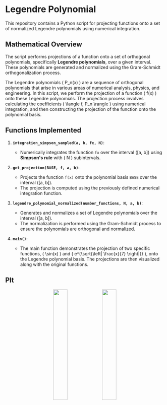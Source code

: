 # Legendre Polynomial

This repository contains a Python script for projecting functions onto a set of normalized Legendre polynomials using numerical integration.

## Mathematical Overview

The script performs projections of a function onto a set of orthogonal polynomials, specifically **Legendre polynomials**, over a given interval. 
These polynomials are generated and normalized using the Gram-Schmidt orthogonalization process. 

The Legendre polynomials \( P_n(x) \) are a sequence of orthogonal polynomials that arise in various areas of numerical analysis, physics, and engineering. 
In this script, we perform the projection of a function \( f(x) \) onto these Legendre polynomials. 
The projection process involves calculating the coefficients \( \langle f, P_n \rangle \) using numerical integration, 
and then constructing the projection of the function onto the polynomial basis.

## Functions Implemented

1. **`integration_simpson_sampled(a, b, fx, N)`**:
   - Numerically integrates the function `fx` over the interval \([a, b]\) using **Simpson's rule** with \( N \) subintervals.
   
2. **`get_projection(BASE, f, a, b)`**:
   - Projects the function `f(x)` onto the polynomial basis `BASE` over the interval \([a, b]\).
   - The projection is computed using the previously defined numerical integration function.

3. **`legendre_polynomial_normalized(number_functions, N, a, b)`**:
   - Generates and normalizes a set of Legendre polynomials over the interval \([a, b]\).
   - The normalization is performed using the Gram-Schmidt process to ensure the polynomials are orthogonal and normalized.

4. **`main()`**:
   - The main function demonstrates the projection of two specific functions, \( \sin(x) \) and \( e^{\sqrt{\left| \frac{x}{7} \right|}} \), onto the Legendre polynomial basis. The projections are then visualized along with the original functions.


## **Plt**
<p align="center">
   <img src="https://github.com/user-attachments/assets/694667f8-5808-4c10-9df3-5531f440b1f8" width="30%" />
   <img src="https://github.com/user-attachments/assets/80e67e40-a79a-4c27-87ed-02af847d80b2" width="30%" />
</p>
